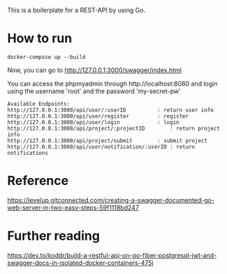 This is a boilerplate for a REST-API by using Go.

# How to run

```
docker-compose up --build
```

Now, you can go to http://127.0.0.1:3000/swagger/index.html

You can access the phpmyadmin through http://localhost:8080 
and login using the username 'root' and the password 'my-secret-pw'

```
Available Endpoints:
http://127.0.0.1:3000/api/user/:userID			: return user info
http://127.0.0.1:3000/api/user/register			: register
http://127.0.0.1:3000/api/user/login			: login
http://127.0.0.1:3000/api/project/:projectID		: return project info
http://127.0.0.1:3000/api/project/submit		: submit project
http://127.0.0.1:3000/api/user/notification/:userID	: return notifications
```

# Reference
https://levelup.gitconnected.com/creating-a-swagger-documented-go-web-server-in-two-easy-steps-59f1118bd247

# Further reading
https://dev.to/koddr/build-a-restful-api-on-go-fiber-postgresql-jwt-and-swagger-docs-in-isolated-docker-containers-475j
